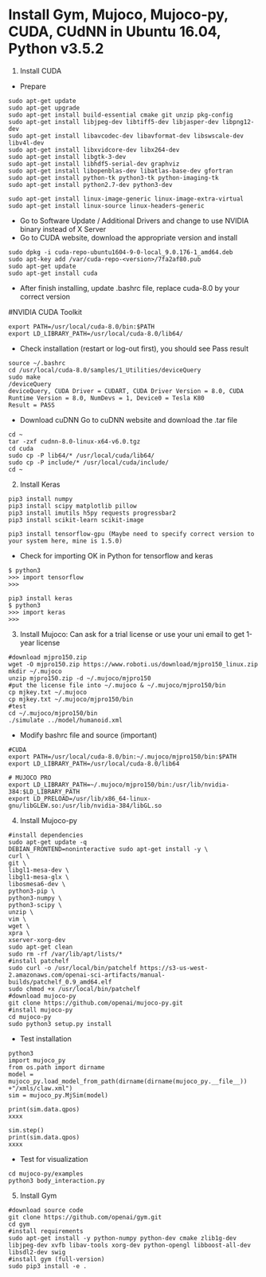 # Install Gym, Mujoco, Mujoco-py, CUDA, CUdNN in Ubuntu 16.04, Python v3.5.2

1. Install CUDA
- Prepare
```
sudo apt-get update
sudo apt-get upgrade
sudo apt-get install build-essential cmake git unzip pkg-config
sudo apt-get install libjpeg-dev libtiff5-dev libjasper-dev libpng12-dev
sudo apt-get install libavcodec-dev libavformat-dev libswscale-dev libv4l-dev
sudo apt-get install libxvidcore-dev libx264-dev
sudo apt-get install libgtk-3-dev
sudo apt-get install libhdf5-serial-dev graphviz
sudo apt-get install libopenblas-dev libatlas-base-dev gfortran
sudo apt-get install python-tk python3-tk python-imaging-tk
sudo apt-get install python2.7-dev python3-dev

sudo apt-get install linux-image-generic linux-image-extra-virtual
sudo apt-get install linux-source linux-headers-generic
```
- Go to Software Update / Additional Drivers and change to use NVIDIA binary instead of X Server
- Go to CUDA website, download the appropriate version and install 
```
sudo dpkg -i cuda-repo-ubuntu1604-9-0-local_9.0.176-1_amd64.deb
sudo apt-key add /var/cuda-repo-<version>/7fa2af80.pub
sudo apt-get update
sudo apt-get install cuda
```
- After finish installing, update .bashrc file, replace cuda-8.0 by your correct version

#NVIDIA CUDA Toolkit
```
export PATH=/usr/local/cuda-8.0/bin:$PATH
export LD_LIBRARY_PATH=/usr/local/cuda-8.0/lib64/
```

- Check installation (restart or log-out first), you should see Pass result
```
source ~/.bashrc
cd /usr/local/cuda-8.0/samples/1_Utilities/deviceQuery
sudo make
/deviceQuery
deviceQuery, CUDA Driver = CUDART, CUDA Driver Version = 8.0, CUDA Runtime Version = 8.0, NumDevs = 1, Device0 = Tesla K80
Result = PASS
```
- Download cuDNN
Go to cuDNN website and download the .tar file
```
cd ~
tar -zxf cudnn-8.0-linux-x64-v6.0.tgz
cd cuda
sudo cp -P lib64/* /usr/local/cuda/lib64/
sudo cp -P include/* /usr/local/cuda/include/
cd ~
```
2. Install Keras
```
pip3 install numpy
pip3 install scipy matplotlib pillow
pip3 install imutils h5py requests progressbar2
pip3 install scikit-learn scikit-image

pip3 install tensorflow-gpu (Maybe need to specify correct version to your system here, mine is 1.5.0)
```
- Check for importing OK in Python for tensorflow and keras
```
$ python3
>>> import tensorflow
>>>
```
```
pip3 install keras
$ python3
>>> import keras
>>>
```
3. Install Mujoco: Can ask for a trial license or use your uni email to get 1-year license
```
#download mjpro150.zip
wget -O mjpro150.zip https://www.roboti.us/download/mjpro150_linux.zip
mkdir ~/.mujoco
unzip mjpro150.zip -d ~/.mujoco/mjpro150
#put the license file into ~/.mujoco & ~/.mujoco/mjpro150/bin
cp mjkey.txt ~/.mujoco
cp mjkey.txt ~/.mujoco/mjpro150/bin
#test
cd ~/.mujoco/mjpro150/bin
./simulate ../model/humanoid.xml
```

- Modify bashrc file and source (important)
```
#CUDA
export PATH=/usr/local/cuda-8.0/bin:~/.mujoco/mjpro150/bin:$PATH
export LD_LIBRARY_PATH=/usr/local/cuda-8.0/lib64

# MUJOCO PRO
export LD_LIBRARY_PATH=~/.mujoco/mjpro150/bin:/usr/lib/nvidia-384:$LD_LIBRARY_PATH
export LD_PRELOAD=/usr/lib/x86_64-linux-gnu/libGLEW.so:/usr/lib/nvidia-384/libGL.so
```

4. Install Mujoco-py
```
#install dependencies
sudo apt-get update -q
DEBIAN_FRONTEND=noninteractive sudo apt-get install -y \
curl \
git \
libgl1-mesa-dev \
libgl1-mesa-glx \
libosmesa6-dev \
python3-pip \
python3-numpy \
python3-scipy \
unzip \
vim \
wget \
xpra \
xserver-xorg-dev
sudo apt-get clean
sudo rm -rf /var/lib/apt/lists/*
#install patchelf
sudo curl -o /usr/local/bin/patchelf https://s3-us-west-2.amazonaws.com/openai-sci-artifacts/manual-builds/patchelf_0.9_amd64.elf
sudo chmod +x /usr/local/bin/patchelf
#download mujoco-py
git clone https://github.com/openai/mujoco-py.git
#install mujoco-py
cd mujoco-py
sudo python3 setup.py install
```
- Test installation
```
python3
import mujoco_py
from os.path import dirname
model = mujoco_py.load_model_from_path(dirname(dirname(mujoco_py.__file__))  +"/xmls/claw.xml")
sim = mujoco_py.MjSim(model)

print(sim.data.qpos)
xxxx

sim.step()
print(sim.data.qpos)
xxxx
```

- Test for visualization
```
cd mujoco-py/examples
python3 body_interaction.py
```

5. Install Gym
```
#download source code
git clone https://github.com/openai/gym.git
cd gym
#install requirements
sudo apt-get install -y python-numpy python-dev cmake zlib1g-dev libjpeg-dev xvfb libav-tools xorg-dev python-opengl libboost-all-dev libsdl2-dev swig
#install gym (full-version)
sudo pip3 install -e .
```
